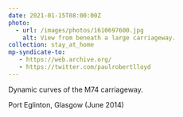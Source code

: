 ```yaml
---
date: 2021-01-15T08:00:00Z
photo:
  - url: /images/photos/1610697600.jpg
    alt: View from beneath a large carriageway.
collection: stay_at_home
mp-syndicate-to:
   - https://web.archive.org/
   - https://twitter.com/paulrobertlloyd
---
```

Dynamic curves of the M74 carriageway.

Port Eglinton, Glasgow (June 2014)
